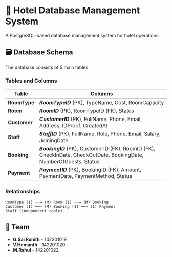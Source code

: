 # 🏨 Hotel Database Management System

A PostgreSQL-based database management system for hotel operations.

## 🗃️ Database Schema

The database consists of 5 main tables:

### Tables and Columns

| Table | Columns |
|-------|---------|
| **RoomType** | ***RoomTypeID*** (PK), TypeName, Cost, RoomCapacity |
| **Room** | ***RoomID*** (PK), RoomTypeID (FK), Status |
| **Customer** | ***CustomerID*** (PK), FullName, Phone, Email, Address, IDProof, CreatedAt |
| **Staff** | ***StaffID*** (PK), FullName, Role, Phone, Email, Salary, JoiningDate |
| **Booking** | ***BookingID*** (PK), CustomerID (FK), RoomID (FK), CheckInDate, CheckOutDate, BookingDate, NumberOfGuests, Status |
| **Payment** | ***PaymentID*** (PK), BookingID (FK), Amount, PaymentDate, PaymentMethod, Status |

### Relationships
```
RoomType (1) ──→ (M) Room (1) ──→ (M) Booking
Customer (1) ──→ (M) Booking (1) ──→ (1) Payment
Staff (independent table)
```

## 👥 Team

- **G.Sai Rohith** - 142201019
- **V.Hemanth** - 142201020  
- **M.Rahul** - 142201022
